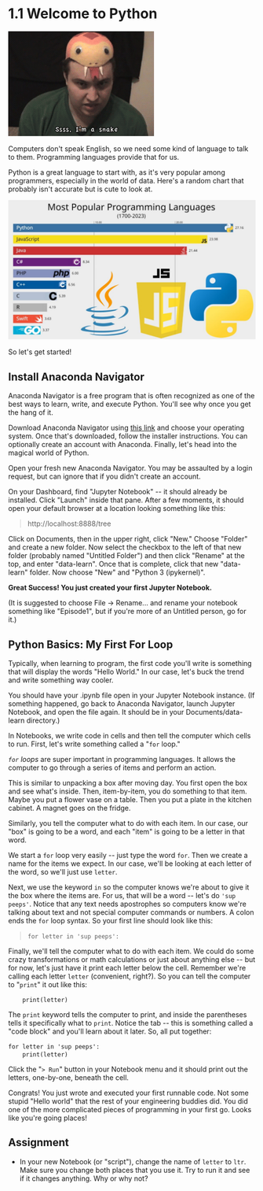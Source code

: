 # 1.1 Welcome to Python

![snake](./images/snake.png)

Computers don't speak English, so we need some kind of language to talk to them. Programming languages provide that for us.

Python is a great language to start with, as it's very popular among programmers, especially in the world of data. Here's a random chart that probably isn't accurate but is cute to look at.

![chart](./images/poplangs.jpg)

So let's get started!

## Install Anaconda Navigator

Anaconda Navigator is a free program that is often recognized as one of the best ways to learn, write, and execute Python. You'll see why once you get the hang of it.

Download Anaconda Navigator using [this link](https://www.anaconda.com/download/success) and choose your operating system. Once that's downloaded, follow the installer instructions. You can optionally create an account with Anaconda. Finally, let's head into the magical world of Python.

Open your fresh new Anaconda Navigator. You may be assaulted by a login request, but can ignore that if you didn't create an account.

On your Dashboard, find "Jupyter Notebook" -- it should already be installed. Click "Launch" inside that pane. After a few moments, it should open your default browser at a location looking something like this:

> http://localhost:8888/tree

Click on Documents, then in the upper right, click "New." Choose "Folder" and create a new folder. Now select the checkbox to the left of that new folder (probably named "Untitled Folder") and then click "Rename" at the top, and enter "data-learn". Once that is complete, click that new "data-learn" folder. Now choose "New" and "Python 3 (ipykernel)".

**Great Success! You just created your first Jupyter Notebook.**

(It is suggested to choose File -> Rename... and rename your notebook something like "Episode1", but if you're more of an Untitled person, go for it.)

## Python Basics: My First For Loop

Typically, when learning to program, the first code you'll write is something that will display the words "Hello World." In our case, let's buck the trend and write something way cooler.

You should have your .ipynb file open in your Jupyter Notebook instance. (If something happened, go back to Anaconda Navigator, launch Jupyter Notebook, and open the file again. It should be in your Documents/data-learn directory.)

In Notebooks, we write code in cells and then tell the computer which cells to run. First, let's write something called a "`for` loop."

_`for` loops_ are super important in programming languages. It allows the computer to go through a series of items and perform an action.

This is similar to unpacking a box after moving day. You first open the box and see what's inside. Then, item-by-item, you do something to that item. Maybe you put a flower vase on a table. Then you put a plate in the kitchen cabinet. A magnet goes on the fridge.

Similarly, you tell the computer what to do with each item. In our case, our "box" is going to be a word, and each "item" is going to be a letter in that word.

We start a `for` loop very easily -- just type the word `for`. Then we create a name for the items we expect. In our case, we'll be looking at each letter of the word, so we'll just use `letter`.

Next, we use the keyword `in` so the computer knows we're about to give it the box where the items are. For us, that will be a word -- let's do `'sup peeps'`. Notice that any text needs apostrophes so computers know we're talking about text and not special computer commands or numbers. A colon ends the `for` loop syntax. So your first line should look like this:

> `for letter in 'sup peeps':`

Finally, we'll tell the computer what to do with each item. We could do some crazy transformations or math calculations or just about anything else -- but for now, let's just have it print each letter below the cell. Remember we're calling each letter `letter` (convenient, right?). So you can tell the computer to "`print`" it out like this:

        print(letter)

The `print` keyword tells the computer to print, and inside the parentheses tells it specifically what to `print`. Notice the tab -- this is something called a "code block" and you'll learn about it later. So, all put together:

    for letter in 'sup peeps':
        print(letter)

Click the "`> Run`" button in your Notebook menu and it should print out the letters, one-by-one, beneath the cell.

Congrats! You just wrote and executed your first runnable code. Not some stupid "Hello world" that the rest of your engineering buddies did. You did one of the more complicated pieces of programming in your first go. Looks like you're going places!

## Assignment

- In your new Notebook (or "script"), change the name of `letter` to `ltr`. Make sure you change both places that you use it. Try to run it and see if it changes anything. Why or why not?
